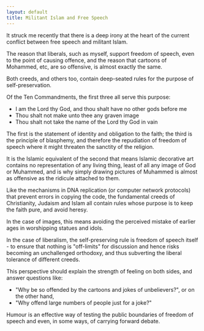 ```yaml
---
layout: default
title: Militant Islam and Free Speech
---
```

It struck me recently that there is a deep irony at the heart of the current conflict between
free speech and militant Islam.

The reason that liberals, such as myself, support freedom of speech, even to the point of
causing offence, and the reason that cartoons of Mohammed, etc, are so offensive, is almost
exactly the same.

Both creeds, and others too, contain deep-seated rules for the purpose of self-preservation.

Of the Ten Commandments, the first three all serve this purpose:

* I am the Lord thy God, and thou shalt have no other gods before me
* Thou shalt not make unto thee any graven image
* Thou shalt not take the name of the Lord thy God in vain

The first is the statement of identity and obligation to the faith; the third is the
principle of blasphemy, and therefore the repudiation of freedom of speech where it might
threaten the sanctity of the religion.

It is the Islamic equivalent of the second that means Islamic decorative art contains no
representation of any living thing, least of all any image of God or Muhammed, and is why
simply drawing pictures of Muhammed is almost as offensive as the ridicule attached to them.

Like the mechanisms in DNA replication (or computer network protocols) that prevent errors in
copying the code, the fundamental creeds of Christianity, Judaism and Islam all contain rules
whose purpose is to keep the faith pure, and avoid heresy.

In the case of images, this means avoiding the perceived mistake of earlier ages in worshipping
statues and idols.

In the case of liberalism, the self-preserving rule is freedom of speech itself - to ensure
that nothing is "off-limits" for discussion and hence risks becoming an unchallenged orthodoxy,
and thus subverting the liberal tolerance of different creeds.

This perspective should explain the strength of feeling on both sides, and answer questions like:

* "Why be so offended by the cartoons and jokes of unbelievers?", or on the other hand,
* "Why offend large numbers of people just for a joke?"

Humour is an effective way of testing the public boundaries of freedom of speech and even, in
some ways, of carrying forward debate.

